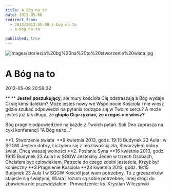 ```yaml
---
title: A Bóg na to
date: 2013-05-08
redirect_from: 
  - 2013/2013.05.08-a-bog-na-to
  - a-bog-na-to

published: true
---
```



![images/stories/a%20bg%20na%20to%20stworzenie%20wiata.jpg](images/stories/a%20bg%20na%20to%20stworzenie%20wiata.jpg)

# A Bóg na to

<time>2013-05-08 20:59:32</time>


**
**
**Jesteś poszukujący**, ale mury kościoła Cię odstraszają a Bóg wydaje Ci się kimś dalekim?
Może jesteś nowy we Wspólnocie Kościoła i nie wiesz gdzie szukać odpowiedzi na pytania rodzące się w Twoim sercu?
A może jesteś już tak długo, że **głupio Ci przyznać, że czegoś nie wiesz?**

Bóg pragnie odpowiedzieć na każde z Twoich pytań.
Soli Deo zaprasza na cykl konferencji "A Bóg na to..."

<!--{{intro-break}}-->

**1. Stworzenie świata&nbsp;
**9 kwietnia 2013, godz. 19:15
 Budynek 23 Aula I w SGGW
Jestem dobry, Liczyłem się z możliwością zła, Stworzyłem dobry świat, Chcę waszej wolności
**2. Posłanie Syna
**16 kwietnia 2013, godz. 19:15
 Budynek 23 Aula I w SGGW
Jesteśmy Jeden w trzech Osobach, Chciałem być człowiekiem, Patrzcie do czego zdolni jesteście, Krzyż był konieczny
**3.Pragnienie Kościoła 
**23 kwietnia 2013, godz. 19:15
 Budynek 23 Aula I w SGGW
Kościół jest wam potrzebny, Tu z grzeszników stajecie się świętymi, Wiara i rozum są sobie potrzebne, Innej drogi do zbawienia nie przewidziałem
&nbsp;
Prowadzenie: ks. Krystian Wilczyński


<!--{{json:{"created_date":"2013-05-08 20:59:32","publish_down":"0000-00-00 00:00:00","id":"1182"}}}-->